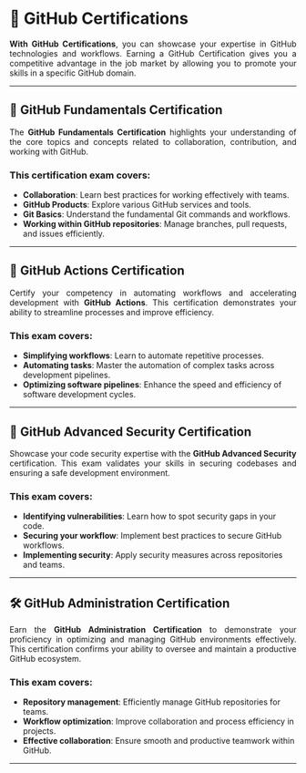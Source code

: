 # 🌟 GitHub Certifications

<p style="text-align: justify;"><strong>With GitHub Certifications</strong>, you can showcase your expertise in GitHub technologies and workflows. Earning a GitHub Certification gives you a competitive advantage in the job market by allowing you to promote your skills in a specific GitHub domain.</p>

---

## 📜 GitHub Fundamentals Certification

<p style="text-align: justify;">The <strong>GitHub Fundamentals Certification</strong> highlights your understanding of the core topics and concepts related to collaboration, contribution, and working with GitHub.</p>

### This certification exam covers:

- **Collaboration**: Learn best practices for working effectively with teams.
- **GitHub Products**: Explore various GitHub services and tools.
- **Git Basics**: Understand the fundamental Git commands and workflows.
- **Working within GitHub repositories**: Manage branches, pull requests, and issues efficiently.

---

## 🚀 GitHub Actions Certification

<p style="text-align: justify;">Certify your competency in automating workflows and accelerating development with <strong>GitHub Actions</strong>. This certification demonstrates your ability to streamline processes and improve efficiency.</p>

### This exam covers:

- **Simplifying workflows**: Learn to automate repetitive processes.
- **Automating tasks**: Master the automation of complex tasks across development pipelines.
- **Optimizing software pipelines**: Enhance the speed and efficiency of software development cycles.

---

## 🔐 GitHub Advanced Security Certification

<p style="text-align: justify;">Showcase your code security expertise with the <strong>GitHub Advanced Security</strong> certification. This exam validates your skills in securing codebases and ensuring a safe development environment.</p>

### This exam covers:

- **Identifying vulnerabilities**: Learn how to spot security gaps in your code.
- **Securing your workflow**: Implement best practices to secure GitHub workflows.
- **Implementing security**: Apply security measures across repositories and teams.

---

## 🛠️ GitHub Administration Certification

<p style="text-align: justify;">Earn the <strong>GitHub Administration Certification</strong> to demonstrate your proficiency in optimizing and managing GitHub environments effectively. This certification confirms your ability to oversee and maintain a productive GitHub ecosystem.</p>

### This exam covers:

- **Repository management**: Efficiently manage GitHub repositories for teams.
- **Workflow optimization**: Improve collaboration and process efficiency in projects.
- **Effective collaboration**: Ensure smooth and productive teamwork within GitHub.

---
